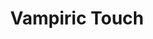 ---
title: "Vampiric Touch"
index: "vampiric-touch"
permalink: /spells/vampiric-touch/
tags:
  - Spell
  - 3rd Level
  - Necromancy
  - Damage
  - Necrotic
available_for:
  - Warlock
  - Wizard
level: "3rd Level"
school: "Necromancy"
comp:
  - V
  - S
duration: "1 Minute"
concentration: true
attack: "Melee"
effect: "Necrotic"
description: |
  The touch of your shadow-wreathed hand can siphon life force from others to heal your wounds. Make a melee spell attack against a creature within your reach. On a hit, the target takes 3d6 necrotic damage, and you regain hit points equal to half the amount of necrotic damage dealt. Until the spell ends, you can make the attack again on each of your turns as an action.

  **At higher levels.** When you cast this spell using a spell slot of 4th level or higher, the damage increases by 1d6 for each slot level above 3rd.
excerpt: "The touch of your shadow-wreathed hand can siphon life force from others to heal your wounds."
source: "Basic Rules"
---